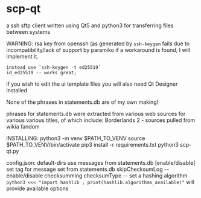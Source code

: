 # scp-qt
a ssh sftp client written using Qt5 and python3 for transferring files between systems



WARNING:
	rsa key from openssh (as generated by `ssh-keygen` fails due to incompatibility/lack of support by paramiko
	if a workaround is found, I will implement it.

	instead use `ssh-keygen -t ed25519`
	id_ed25519 -- works great;

if you wish to edit the ui template files you will also need Qt Designer installed

None of the phrases in statements.db are of my own making!

phrases for statements.db were extracted from various web sources for various various titles, of which include:
 Borderlands 2 - sources pulled from wikia fandom

INSTALLING:
	python3 -m venv $PATH_TO_VENV
	source $PATH_TO_VENV/bin/activate
	pip3 install -r requirements.txt
	python3 scp-qt.py

config.json:
	default-dirs
	use messages from statements.db [enable/disable]
	set tag for message set from statements.db
	skipChecksumLog -- enable/disable checksumming
	checksumType -- set a hashing algorithm `python3 <<< "import hashlib ; print(hashlib.algorithms_available)"` will provide available options

